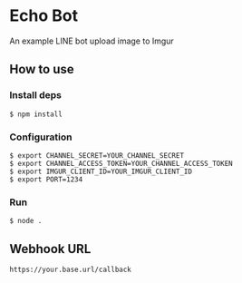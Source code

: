 # Echo Bot

An example LINE bot upload image to Imgur

## How to use

### Install deps

``` shell
$ npm install
```

### Configuration

``` shell
$ export CHANNEL_SECRET=YOUR_CHANNEL_SECRET
$ export CHANNEL_ACCESS_TOKEN=YOUR_CHANNEL_ACCESS_TOKEN
$ export IMGUR_CLIENT_ID=YOUR_IMGUR_CLIENT_ID
$ export PORT=1234
```

### Run

``` shell
$ node .
```

## Webhook URL

```
https://your.base.url/callback
```
